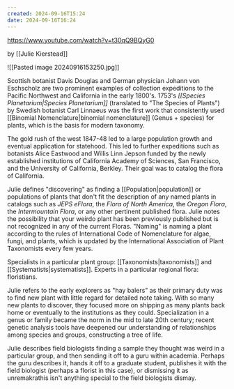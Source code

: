 ```yaml
---
created: 2024-09-16T15:24
date: 2024-09-16T16:24
---
```

https://www.youtube.com/watch?v=t30qQ9BQyG0

by [[Julie Kierstead]]

![[Pasted image 20240916153250.jpg]]

Scottish botanist Davis Douglas and German physician Johann von Eschscholz are two prominent examples of collection expeditions to the Pacific Northwest and California in the early 1800's. 1753's *[[Species Planetarium|Species Planetarium]]* (translated to "The Species of Plants") by Swedish botanist Carl Linnaeus was the first work that consistently used [[Binomial Nomenclature|binomial nomenclature]] (Genus + species) for plants, which is the basis for modern taxonomy.

The gold rush of the west 1847-48 led to a large population growth and eventual application for statehood. This led to further expeditions such as botanists Alice Eastwood and Willis Linn Jepson funded by the newly established institutions of California Academy of Sciences, San Francisco, and the University of California, Berkley. Their goal was to catalog the flora of California.

Julie defines "discovering" as finding a [[Population|population]] or populations of plants that don't fit the description of any named plants in catalogs such as *JEPS eFlora*, the *Flora of North America*, the *Oregon Flora*, the *Intermountain Flora*, or any other pertinent published flora. Julie notes the possibility that your weirdo plant has been previously published but is not recognized in any of the current Floras. "Naming" is naming a plant according to the rules of International Code of Nomenclature for algae, fungi, and plants, which is updated by the International Association of Plant Taxonomists every few years.

Specialists in a particular plant group: [[Taxonomists|taxonomists]] and [[Systematists|systematists]]. Experts in a particular regional flora: floristians. 

Julie refers to the early explorers as "hay balers" as their primary duty was to find new plant with little regard for detailed note taking. With so many new plants to discover, they focused more on shipping as many plants back home or eventually to the institutions as they could. Specialization in a genus or family became the norm in the mid to late 20th century; recent genetic analysis tools have deepened our understanding of relationships among species and groups, constructing a tree of life.

Julie describes field biologists finding a sample they thought was weird in a particular group, and then sending it off to a guru within academia. Perhaps the guru describes it, hands it off to a graduate student, publishes it with the field biologist (perhaps a florist in this case), or dismissing it as unremakrathis isn't anything special to the field biologists dismay.